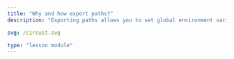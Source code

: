```yaml
---
title: "Why and how export paths?"
description: "Exporting paths allows you to set global environment variables, making specific directories available across different programs or commands."

svg: /circuit.svg

type: "lesson module"
---
```

